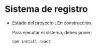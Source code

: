 <h1> Sistema de registro </h1>

- Estado del proyecto : En construcción.

  Para ejecutar el sistema, debes poner:
  
  ```npm install react```
